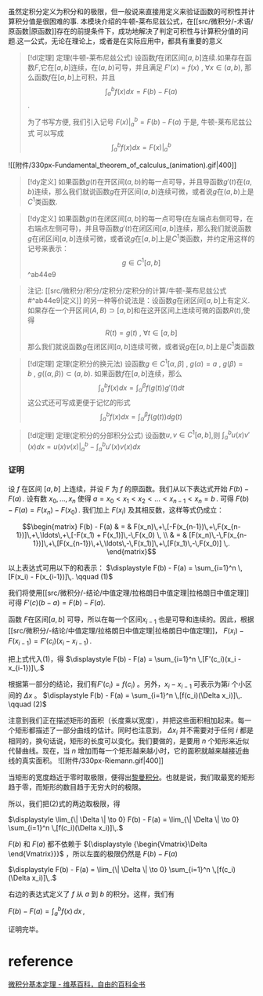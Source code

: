 
虽然定积分定义为积分和的极限，但一般说来直接用定义来验证函数的可积性并计算积分值是很困难的事.
本模块介绍的牛顿-莱布尼兹公式，在[[src/微积分/-术语/原函数|原函数]]存在的前提条件下，成功地解决了判定可积性与计算积分值的问题.这一公式，无论在理论上，或者是在实际应用中，都具有重要的意义


> [!dl定理] 定理(牛顿-莱布尼兹公式) 
> 设函数$f$在闭区间$[a,b]$连续.如果存在函数$F$,它在$[a,b]$连续，在$(a,b)$可导，并且满足
> $F'(x)=f(x)~,~\forall  x∈(a,b)$,
> 那么函数$f$在$[a,b]$上可积，并且
> $$\displaystyle \int_{a}^{b}f(x)dx=F(b)-F(a)$$.
> 
> 
> 为了书写方便, 我们引入记号 $\displaystyle F(x)\bigg|_a^b = F(b)-F(a)$
> 于是, 牛顿-莱布尼兹公式 可以写成
> $$\int_{a}^{b} f(x)dx=F(x)\bigg|_a^b$$

![[附件/330px-Fundamental_theorem_of_calculus_(animation).gif|400]]


> [!dy定义] 
> 如果函数$g(t)$在开区间$(a,b)$的每一点可导，并且导函数$g'(t)$在$(a,b)$连续，那么我们就说函数$g$在开区间$(a,b)$连续可微，或者说$g$在$(a,b)$上是$C^1$类函数.

> [!dy定义] 
> 如果函数$g(t)$在闭区间$[a,b]$的每一点可导(在左端点右侧可导，在右端点左侧可导)，并且导函数$g'(t)$在闭区间$[a,b]$连续，那么我们就说函数$g$在闭区间$[a,b]$连续可微，或者说$g$在$[a,b]$上是$C^1$类函数，并约定用这样的记号来表示：
> $$\displaystyle g\in C^1[a,b]$$
^ab44e9

> 注记:
> [[src/微积分/积分/定积分/定积分的计算/牛顿-莱布尼兹公式#^ab44e9|定义]] 的另一种等价说法是：设函数$g$在闭区间$[a,b]$上有定义. 如果存在一个开区间$(A,B) \supset  [a,b]$和在这开区间上连续可微的函数$R(t)$,使得
> $$R(t)=g(t)~,~\forall  t\in  [a,b]$$
> 那么我们就说函数$g$在闭区间$[a,b]$连续可微，或者说$g$在$[a,b]$上是$C^1$类函数


> [!dl定理] 定理(定积分的换元法) 
> 设函数$\displaystyle g\in C^{1}[\alpha,\beta]~,~g(\alpha)=a~,~g(\beta)=b~,~g((\alpha,\beta))\subset (a,b)$.
> 如果函数$f$在$[a,b]$连续，那么
> $$\int_{a}^{b} f(x)dx=\int_{\alpha}^{\beta} f(g(t))g'(t)dt$$
> 这公式还可写成更便于记忆的形式
> $$ \int_{a}^{b} f(x)dx=\int_{\alpha}^{\beta} f(g(t))dg(t)$$


> [!dl定理] 定理(定积分的分部积分公式) 
> 设函数$u,v \in C^{1}[a,b]$,则
> $\displaystyle \int_{a}^{b}u(x)v'(x)dx=u(x)v(x)\bigg |_a^b-\int_{a}^{b}u'(x)v(x)dx$
> 

### 证明
设 $f$ 在区间 $[a,b]$ 上连续，并设 $F$ 为 $f$ 的原函数。我们从以下表达式开始
$F(b) - F(a)\,.$ 
设有数
$x_{0},\ldots ,x_{n}$ 
使得
$a = x_0 < x_1 < x_2 < \ldots < x_{n-1} < x_n = b\,.$ 
可得
$F(b) - F(a) = F(x_n) - F(x_0) \,.$ 
我们加上 ${\displaystyle F(x_{i})}$ 及其相反数，这样等式仍成立：

$$\begin{matrix} F(b) - F(a) & = & F(x_n)\,+\,[-F(x_{n-1})\,+\,F(x_{n-1})]\,+\,\ldots\,+\,[-F(x_1) + F(x_1)]\,-\,F(x_0) \, \\
& = & [F(x_n)\,-\,F(x_{n-1})]\,+\,[F(x_{n-1})\,+\,\ldots\,-\,F(x_1)]\,+\,[F(x_1)\,-\,F(x_0)] \,. \end{matrix}$$

以上表达式可用以下的和表示：
$\displaystyle F(b) - F(a) = \sum_{i=1}^n \,[F(x_i) - F(x_{i-1})]\,. \qquad (1)$ 

我们将使用[[src/微积分/-结论/中值定理/拉格朗日中值定理|拉格朗日中值定理]] 可得
$F'(c)(b - a) = F(b) - F(a). \,$ 

函数 $F$在区间$[a,b]$ 可导，所以在每一个区间${\displaystyle x_{i-1}}$ 也是可导和连续的。因此，根据[[src/微积分/-结论/中值定理/拉格朗日中值定理|拉格朗日中值定理]]，
$\displaystyle F(x_i) - F(x_{i-1}) = F'(c_i)(x_i - x_{i-1}) \,.$ 

把上式代入$(1)$，得
$\displaystyle F(b) - F(a) = \sum_{i=1}^n \,[F'(c_i)(x_i - x_{i-1})]\,.$ 

根据第一部分的结论，我们有$F'(c_i) = f(c_i)$ 。另外，$x_i - x_{i-1}$ 可表示为第$i$ 个小区间的 $\Delta x$ 。
$\displaystyle F(b) - F(a) = \sum_{i=1}^n \,[f(c_i)(\Delta x_i)]\,. \qquad (2)$

注意到我们正在描述矩形的面积（长度乘以宽度），并把这些面积相加起来。每一个矩形都描述了一部分曲线的估计。同时也注意到，  $\Delta x_i$ 并不需要对于任何 $i$ 都是相同的，换句话说，矩形的长度可以变化。我们要做的，是要用 $n$ 个矩形来近似代替曲线。现在，当 $n$ 增加而每一个矩形越来越小时，它的面积就越来越接近曲线的真实面积。
![[附件/330px-Riemann.gif|400]]


当矩形的宽度趋近于零时取极限，便得出[黎曼积分](https://zh.wikipedia.org/wiki/%E9%BB%8E%E6%9B%BC%E7%A7%AF%E5%88%86 "黎曼积分")。也就是说，我们取最宽的矩形趋于零，而矩形的数目趋于无穷大时的极限。

所以，我们把$(2)$式的两边取极限，得

$\displaystyle \lim_{\| \Delta \| \to 0} F(b) - F(a) = \lim_{\| \Delta \| \to 0} \sum_{i=1}^n \,[f(c_i)(\Delta x_i)]\,.$ 

 ${\displaystyle F(b)}$ 和 ${\displaystyle F(a)}$ 都不依赖于 ${\displaystyle {\begin{Vmatrix}\Delta \end{Vmatrix}}}$ ，所以左面的极限仍然是 ${\displaystyle F(b)-F(a)}$ 

$\displaystyle F(b) - F(a) = \lim_{\| \Delta \| \to 0} \sum_{i=1}^n \,[f(c_i)(\Delta x_i)]\,.$ 

右边的表达式定义了 $f$ 从 $a$ 到 $b$ 的积分。这样，我们有

$\displaystyle F(b) - F(a) = \int_{a}^{b} f(x)\,dx\,,$ 

证明完毕。
# reference
[微积分基本定理 - 维基百科，自由的百科全书](https://zh.wikipedia.org/zh-hans/%E5%BE%AE%E7%A7%AF%E5%88%86%E5%9F%BA%E6%9C%AC%E5%AE%9A%E7%90%86)


